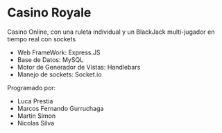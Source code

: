 # Casino Royale
Casino Online, con una ruleta individual y un BlackJack multi-jugador en tiempo real con sockets
- Web FrameWork: Express.JS
- Base de Datos: MySQL
- Motor de Generador de Vistas: Handlebars
- Manejo de sockets: Socket.io
  
Programado por:
- Luca Prestia
- Marcos Fernando Gurruchaga
- Martin Simon 
- Nicolas Silva
